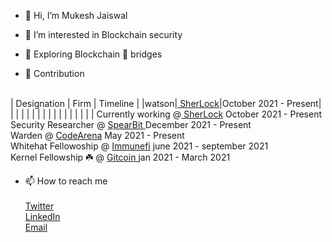 - 👋 Hi, I’m Mukesh Jaiswal

- 👀 I’m interested in Blockchain security

- 🌱 Exploring Blockchain 🌉 bridges

- 👷 Contribution <br> <br>

| Designation | Firm | Timeline  |
|watson|<a href = "https://sherlock.xyz/"> SherLock</a>|October 2021 - Present|
|  |  |  |
|  |  |  |
|  |  |  |
|  |  |  |
  Currently working @<a href = "https://sherlock.xyz/"> SherLock</a>           October 2021 - Present
   <br>
   Security Researcher @ <a href = "https://spearbit.com/"> SpearBit </a>      December 2021 - Present
   <br>
   Warden @ <a href = "https://code4rena.com/leaderboard" >CodeArena</a>        May 2021 - Present
   <br>
   Whitehat Fellowoship @ <a href = "https://immunefi.com/">Immunefi</a>        june 2021 - september 2021
   <br>
   Kernel Fellowship ☘️ @ <a href = "https://gitcoin.co/mukeshjaiswal01/portfolio">Gitcoin </a> jan 2021 - March 2021
  
   
 
     

-  📫 How to reach me    <br><br>
  <a href = "https://twitter.com/MukeshJ_eth">Twitter</a> <br>
  <a href = "https://www.linkedin.com/in/mukesh-jaiswal-blockchaindeveloper/">LinkedIn</a> <br>
  <a href = "https://mail.google.com/mail/u/0/"> Email</a>

<!---
MukeshJaiswal01/MukeshJaiswal01 is a ✨ special ✨ repository because its `README.md` (this file) appears on your GitHub profile.
You can click the Preview link to take a look at your changes.
--->

